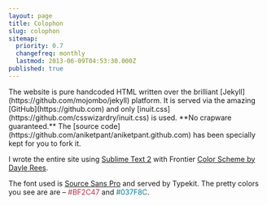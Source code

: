 ```yaml
---
layout: page
title: Colophon
slug: colophon
sitemap: 
  priority: 0.7
  changefreq: monthly
  lastmod: 2013-06-09T04:53:30.000Z
published: true
---
```


<div class="grid">
<div class="grid__item one-whole" markdown="1">
The website is pure handcoded HTML written over the brilliant [Jekyll](https://github.com/mojombo/jekyll) platform. It is served via the amazing [GitHub](https://github.com) and only [inuit.css](https://github.com/csswizardry/inuit.css) is used. **No crapware guaranteed.** The [source code](https://github.com/aniketpant/aniketpant.github.com) has been specially kept for you to fork it.

I wrote the entire site using [Sublime Text 2](http://www.sublimetext.com/2) with Frontier [Color Scheme by Dayle Rees](https://github.com/daylerees/colour-schemes).

The font used is [Source Sans Pro](https://typekit.com/fonts/source-sans-pro) and served by Typekit. The pretty colors you see are are &ndash; <span style="color: #BF2C47">#BF2C47</span> and <span style="color: #037F8C">#037F8C</span>.
</div>
</div>
